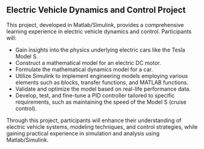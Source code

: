 ## Electric Vehicle Dynamics and Control Project

This project, developed in Matlab/Simulink, provides a comprehensive learning experience in electric vehicle dynamics and control. Participants will:

- Gain insights into the physics underlying electric cars like the Tesla Model S.
- Construct a mathematical model for an electric DC motor.
- Formulate the mathematical dynamics model for a car.
- Utilize Simulink to implement engineering models employing various elements such as blocks, transfer functions, and MATLAB functions.
- Validate and optimize the model based on real-life performance data.
- Develop, test, and fine-tune a PID controller tailored to specific requirements, such as maintaining the speed of the Model S (cruise control). 

Through this project, participants will enhance their understanding of electric vehicle systems, modeling techniques, and control strategies, while gaining practical experience in simulation and analysis using Matlab/Simulink.
